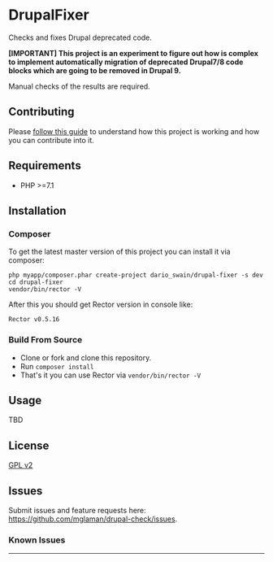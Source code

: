 # DrupalFixer
Checks and fixes Drupal deprecated code.

**[IMPORTANT] This project is an experiment to figure out how is complex to implement automatically migration 
of deprecated Drupal7/8 code blocks which are going to be removed in Drupal 9.**

Manual checks of the results are required.

## Contributing

Please [follow this guide](/docs/CONTRIBUTION.md) to understand how this project is working and how you can contribute into it.

## Requirements

* PHP >=7.1

## Installation

### Composer

To get the latest master version of this project you can install it via composer:

```
php myapp/composer.phar create-project dario_swain/drupal-fixer -s dev
cd drupal-fixer
vendor/bin/rector -V
```

After this you should get Rector version in console like:
```
Rector v0.5.16
```

### Build From Source

- Clone or fork and clone this repository.
- Run ```composer install```
- That's it you can use Rector via ```vendor/bin/rector -V```

## Usage

TBD
  
## License

[GPL v2](LICENSE)

## Issues

Submit issues and feature requests here: https://github.com/mglaman/drupal-check/issues.

### Known Issues

---
